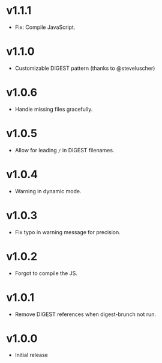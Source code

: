 # v1.1.1

* Fix: Compile JavaScript.

# v1.1.0

* Customizable DIGEST pattern (thanks to @steveluscher)

# v1.0.6

* Handle missing files gracefully.

# v1.0.5

* Allow for leading `/` in DIGEST filenames.

# v1.0.4

* Warning in dynamic mode.

# v1.0.3

* Fix typo in warning message for precision.

# v1.0.2

* Forgot to compile the JS.

# v1.0.1

* Remove DIGEST references when digest-brunch not run.

# v1.0.0

* Initial release
